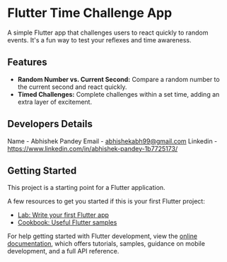 # Flutter Time Challenge App

A simple Flutter app that challenges users to react quickly to random events. It's a fun way to test your reflexes and time awareness.

## Features

- **Random Number vs. Current Second:** Compare a random number to the current second and react quickly.
- **Timed Challenges:** Complete challenges within a set time, adding an extra layer of excitement.


## Developers Details
Name - Abhishek Pandey 
Email - abhishekabh99@gmail.com 
Linkedin - https://www.linkedin.com/in/abhishek-pandey-1b7725173/

## Getting Started

This project is a starting point for a Flutter application.

A few resources to get you started if this is your first Flutter project:

- [Lab: Write your first Flutter app](https://docs.flutter.dev/get-started/codelab)
- [Cookbook: Useful Flutter samples](https://docs.flutter.dev/cookbook)

For help getting started with Flutter development, view the
[online documentation](https://docs.flutter.dev/), which offers tutorials,
samples, guidance on mobile development, and a full API reference.
